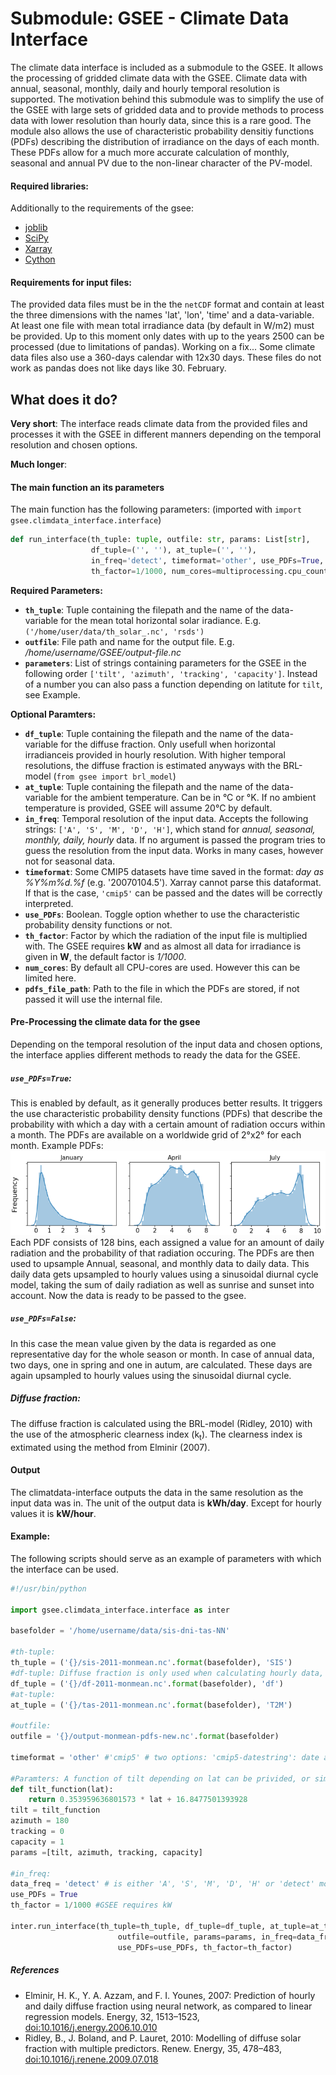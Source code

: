 # Submodule: GSEE - Climate Data Interface

The climate data interface is included as a submodule to the GSEE. It allows the processing of gridded climate data with the GSEE. Climate data with annual, seasonal, monthly, daily and hourly temporal resolution is supported. The motivation behind this submodule was to simplify the use of the GSEE with large sets of gridded data and to provide methods to process data with lower resolution than hourly data, since this is a rare good. The module also allows the use of characteristic probability densitiy functions (PDFs) describing the distribution of irradiance on the days of each month. These PDFs allow for a much more accurate calculation of monthly, seasonal and annual PV due to the non-linear character of the PV-model.

#### Required libraries:
Additionally to the requirements of the gsee:

+ [joblib](https://pypi.org/project/joblib/)
+ [SciPy](https://www.scipy.org/)
+ [Xarray](http://xarray.pydata.org/en/stable/)
+ [Cython](http://cython.org/)

#### Requirements for input files:
The provided data files must be in the the ```netCDF``` format and contain at least the three dimensions with the names 'lat', 'lon', 'time' and a data-variable. At least one file with mean total irradiance data (by default in W/m2) must be provided. Up to this moment only dates with up to the years 2500 can be processed (due to limitations of pandas). Working on a fix... Some climate data files also use a 360-days calendar with 12x30 days. These files do not work as pandas does not like days like 30. February.

## What does it do?
**Very short**: The interface reads climate data from the provided files and processes it with the GSEE in different manners depending on the temporal resolution and chosen options.

**Much longer**:

#### The main function an its parameters
The main function has the following parameters: (imported with ```import gsee.climdata_interface.interface```)

```python
def run_interface(th_tuple: tuple, outfile: str, params: List[str],
                  df_tuple=('', ''), at_tuple=('', ''),
                  in_freq='detect', timeformat='other', use_PDFs=True,
                  th_factor=1/1000, num_cores=multiprocessing.cpu_count()):
```

**Required Parameters:**

* __`th_tuple`__: Tuple containing the filepath and the name of the data-variable for the mean total horizontal solar iradiance. E.g. `('/home/user/data/th_solar_.nc', 'rsds')`
* __`outfile`__: File path and name for the output file. E.g. */home/username/GSEE/output-file.nc*
* __`parameters`__: List of strings containing parameters for the GSEE in the following order `['tilt', 'azimuth', 'tracking', 'capacity']`. Instead of a number you can also pass a function depending on latitute for `tilt`, see Example.

**Optional Paramters:**

* __`df_tuple`__: Tuple containing the filepath and the name of the data-variable for the diffuse fraction. Only usefull when horizontal irradianceis provided in hourly resolution. With higher temporal resolutions, the diffuse fraction is estimated anyways with the BRL-model (`from gsee import brl_model`)
* __`at_tuple`__: Tuple containing the filepath and the name of the data-variable for the ambient temperature. Can be in °C or °K. If no ambient temperature is provided, GSEE will assume 20°C by default.
*  __`in_freq`__: Temporal resolution of the input data. Accepts the following strings: `['A', 'S', 'M', 'D', 'H']`, which stand for *annual, seasonal, monthly, daily, hourly* data. If no argument is passed  the program tries to guess the resolution from the input data. Works in many cases, however not for seasonal data.
* __`timeformat`__: Some CMIP5 datasets have time saved in the format: *day as %Y%m%d.%f* (e.g. '20070104.5'). Xarray cannot parse this dataformat. If that is the case, `'cmip5'` can be passed and the dates will be correctly interpreted.
* __`use_PDFs`__: Boolean. Toggle option whether to use the characteristic probability density functions or not.
* __`th_factor`__: Factor by which the radiation of the input file is multiplied with. The GSEE requires **kW** and as almost all data for irradiance is given in **W**, the default factor is *1/1000*.
* __`num_cores`__: By default all CPU-cores are used. However this can be limited here.
* __``pdfs_file_path``__: Path to the file in which the PDFs are stored, if not passed it will use the internal file.

#### Pre-Processing the climate data for the gsee
Depending on the temporal resolution of the input data and chosen options, the interface applies different methods to ready the data for the GSEE.

##### __`use_PDFs=True`__:
This is enabled by default, as it generally produces better results. It triggers the use characteristic probability density functions (PDFs) that describe the probability with which a day with a certain amount of radiation occurs within a month. The PDFs are available on a worldwide grid of 2°x2° for each month.
Example PDFs:
![alt text](probability_densitiy_functions.png "Examples for characteristic PDFs")
Each PDF consists of 128 bins, each assigned a value for an amount of daily radiation and the probability of that radiation occuring.
The PDFs are then used to upsample Annual, seasonal, and monthly data to daily data. This daily data gets upsampled to hourly values using a sinusoidal diurnal cycle model, taking the sum of daily radiation as well as sunrise and sunset into account. Now the data is ready to be passed to the gsee.

##### __`use_PDFs=False`__:

In this case the mean value given by the data is regarded as one representative day for the whole season or month. In case of annual data, two days, one in spring and one in autum, are calculated. These days are again upsampled to hourly values using the sinusoidal diurnal cycle.

##### Diffuse fraction:
The diffuse fraction is calculated using the BRL-model (Ridley, 2010) with the use of the atmospheric clearness index (k<sub>t</sub>). The clearness index is extimated using the method from Elminir (2007).

#### Output
The climatdata-interface outputs the data in the same resolution as the input data was in. The unit of the output data is **kWh/day**. Except for hourly values it is **kW/hour**.

#### Example:

The following scripts should serve as an example of parameters with which the interface can be used.

```python
#!/usr/bin/python

import gsee.climdata_interface.interface as inter

basefolder = '/home/username/data/sis-dni-tas-NN'

#th-tuple:
th_tuple = ('{}/sis-2011-monmean.nc'.format(basefolder), 'SIS')
#df-tuple: Diffuse fraction is only used when calculating hourly data, otherwise automatically estimated with BRL-model
df_tuple = ('{}/df-2011-monmean.nc'.format(basefolder), 'df')
#at-tuple:
at_tuple = ('{}/tas-2011-monmean.nc'.format(basefolder), 'T2M')

#outfile:
outfile = '{}/output-monmean-pdfs-new.nc'.format(basefolder)

timeformat = 'other' #'cmip5' # two options: 'cmip5-datestring': date as number e.g. 20071215.5 or 'other':whatever xarray reads in

#Paramters: A function of tilt depending on lat can be privided, or simply a fixed value returned
def tilt_function(lat):
    return 0.353959636801573 * lat + 16.8477501393928
tilt = tilt_function
azimuth = 180
tracking = 0
capacity = 1
params =[tilt, azimuth, tracking, capacity]

#in_freq:
data_freq = 'detect' # is either 'A', 'S', 'M', 'D', 'H' or 'detect' mostly detects everything but seasonal
use_PDFs = True
th_factor = 1/1000 #GSEE requires kW

inter.run_interface(th_tuple=th_tuple, df_tuple=df_tuple, at_tuple=at_tuple,
                        outfile=outfile, params=params, in_freq=data_freq, timeformat=timeformat,
                        use_PDFs=use_PDFs, th_factor=th_factor)
```


##### References

* Elminir, H. K., Y. A. Azzam, and F. I. Younes, 2007: Prediction of hourly and daily diffuse fraction using neural network, as compared to linear regression models. Energy, 32, 1513–1523, [doi:10.1016/j.energy.2006.10.010](http://dx.doi.org/10.1016/j.energy.2006.10.010)
* Ridley, B., J. Boland, and P. Lauret, 2010: Modelling of diffuse solar fraction with multiple predictors. Renew. Energy, 35, 478–483, [doi:10.1016/j.renene.2009.07.018](http://dx.doi.org/10.1016/j.renene.2009.07.018)
